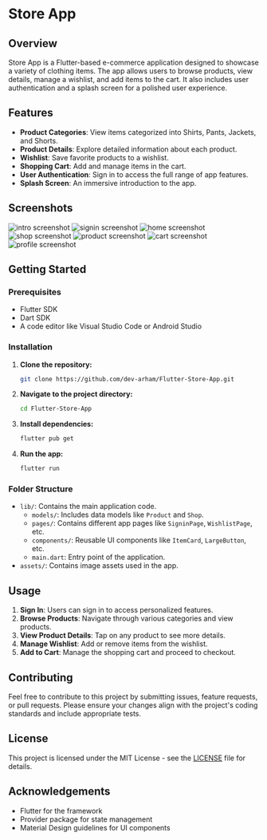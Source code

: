 # Store App

## Overview

Store App is a Flutter-based e-commerce application designed to showcase a variety of clothing items. The app allows users to browse products, view details, manage a wishlist, and add items to the cart. It also includes user authentication and a splash screen for a polished user experience.

## Features

- **Product Categories**: View items categorized into Shirts, Pants, Jackets, and Shorts.
- **Product Details**: Explore detailed information about each product.
- **Wishlist**: Save favorite products to a wishlist.
- **Shopping Cart**: Add and manage items in the cart.
- **User Authentication**: Sign in to access the full range of app features.
- **Splash Screen**: An immersive introduction to the app.

## Screenshots

![intro screenshot](https://github.com/dev-arham/Flutter-Store-App/blob/main/assets/screenshots/intro.jpg)
![signin screenshot](https://github.com/dev-arham/Flutter-Store-App/blob/main/assets/screenshots/signin.jpg)
![home screenshot](https://github.com/dev-arham/Flutter-Store-App/blob/main/assets/screenshots/home.jpg)
![shop screenshot](https://github.com/dev-arham/Flutter-Store-App/blob/main/assets/screenshots/shop.jpg)
![product screenshot](https://github.com/dev-arham/Flutter-Store-App/blob/main/assets/screenshots/product.jpg)
![cart screenshot](https://github.com/dev-arham/Flutter-Store-App/blob/main/assets/screenshots/cart.jpg)
![profile screenshot](https://github.com/dev-arham/Flutter-Store-App/blob/main/assets/screenshots/profile.jpg)

## Getting Started

### Prerequisites

- Flutter SDK
- Dart SDK
- A code editor like Visual Studio Code or Android Studio

### Installation

1. **Clone the repository:**

   ```bash
   git clone https://github.com/dev-arham/Flutter-Store-App.git
   ```

2. **Navigate to the project directory:**

   ```bash
   cd Flutter-Store-App
   ```

3. **Install dependencies:**

   ```bash
   flutter pub get
   ```

4. **Run the app:**

   ```bash
   flutter run
   ```

### Folder Structure

- `lib/`: Contains the main application code.
  - `models/`: Includes data models like `Product` and `Shop`.
  - `pages/`: Contains different app pages like `SigninPage`, `WishlistPage`, etc.
  - `components/`: Reusable UI components like `ItemCard`, `LargeButton`, etc.
  - `main.dart`: Entry point of the application.
- `assets/`: Contains image assets used in the app.

## Usage

1. **Sign In**: Users can sign in to access personalized features.
2. **Browse Products**: Navigate through various categories and view products.
3. **View Product Details**: Tap on any product to see more details.
4. **Manage Wishlist**: Add or remove items from the wishlist.
5. **Add to Cart**: Manage the shopping cart and proceed to checkout.

## Contributing

Feel free to contribute to this project by submitting issues, feature requests, or pull requests. Please ensure your changes align with the project's coding standards and include appropriate tests.

## License

This project is licensed under the MIT License - see the [LICENSE](LICENSE) file for details.

## Acknowledgements

- Flutter for the framework
- Provider package for state management
- Material Design guidelines for UI components
